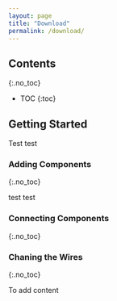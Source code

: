 ```yaml
---
layout: page
title: "Download"
permalink: /download/
---
```


## Contents
{:.no_toc}

- TOC
{:toc}

## Getting Started

Test test

### Adding Components
{:.no_toc}

test test 

### Connecting Components
{:.no_toc}

### Chaning the Wires
{:.no_toc}

To add content
